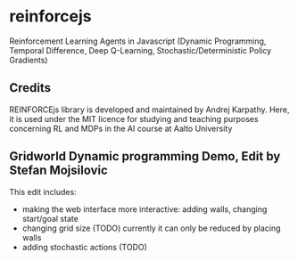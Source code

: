 # reinforcejs
Reinforcement Learning Agents in Javascript (Dynamic Programming, Temporal Difference, Deep Q-Learning, Stochastic/Deterministic Policy Gradients)
## Credits
REINFORCEjs library is developed and maintained by Andrej Karpathy. Here, it is used under the MIT licence for studying and teaching purposes concerning RL and MDPs in the AI course at Aalto University
## Gridworld Dynamic programming Demo, Edit by Stefan Mojsilovic
This edit includes:
- making the web interface more interactive: adding walls, changing start/goal state
- changing grid size (TODO) currently it can only be reduced by placing walls
- adding stochastic actions (TODO)
